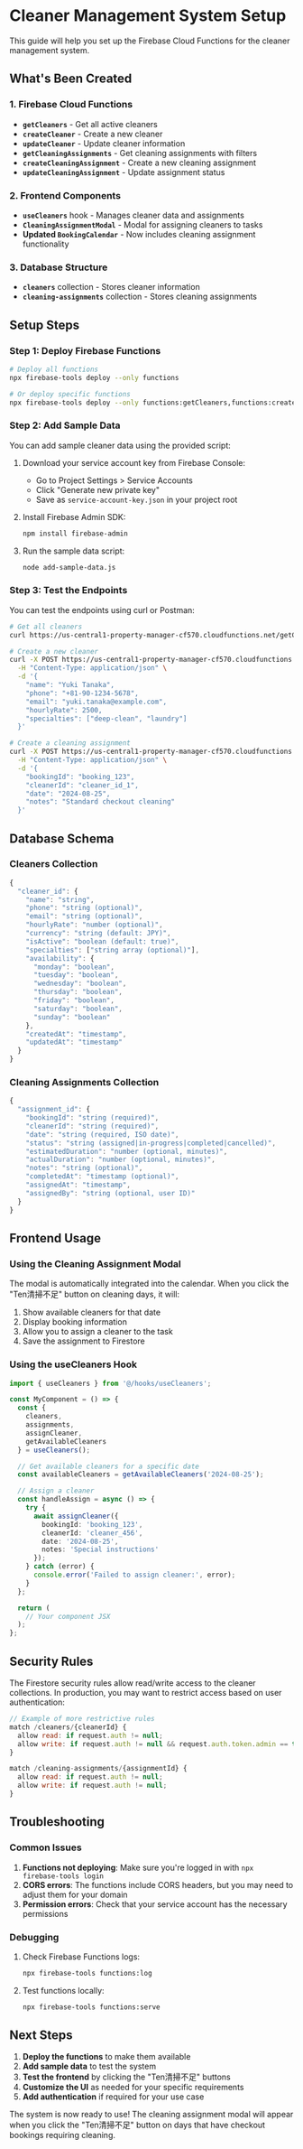 # Cleaner Management System Setup

This guide will help you set up the Firebase Cloud Functions for the cleaner management system.

## What's Been Created

### 1. Firebase Cloud Functions
- **`getCleaners`** - Get all active cleaners
- **`createCleaner`** - Create a new cleaner
- **`updateCleaner`** - Update cleaner information
- **`getCleaningAssignments`** - Get cleaning assignments with filters
- **`createCleaningAssignment`** - Create a new cleaning assignment
- **`updateCleaningAssignment`** - Update assignment status

### 2. Frontend Components
- **`useCleaners`** hook - Manages cleaner data and assignments
- **`CleaningAssignmentModal`** - Modal for assigning cleaners to tasks
- **Updated `BookingCalendar`** - Now includes cleaning assignment functionality

### 3. Database Structure
- **`cleaners`** collection - Stores cleaner information
- **`cleaning-assignments`** collection - Stores cleaning assignments

## Setup Steps

### Step 1: Deploy Firebase Functions

```bash
# Deploy all functions
npx firebase-tools deploy --only functions

# Or deploy specific functions
npx firebase-tools deploy --only functions:getCleaners,functions:createCleaningAssignment
```

### Step 2: Add Sample Data

You can add sample cleaner data using the provided script:

1. Download your service account key from Firebase Console:
   - Go to Project Settings > Service Accounts
   - Click "Generate new private key"
   - Save as `service-account-key.json` in your project root

2. Install Firebase Admin SDK:
   ```bash
   npm install firebase-admin
   ```

3. Run the sample data script:
   ```bash
   node add-sample-data.js
   ```

### Step 3: Test the Endpoints

You can test the endpoints using curl or Postman:

```bash
# Get all cleaners
curl https://us-central1-property-manager-cf570.cloudfunctions.net/getCleaners

# Create a new cleaner
curl -X POST https://us-central1-property-manager-cf570.cloudfunctions.net/createCleaner \
  -H "Content-Type: application/json" \
  -d '{
    "name": "Yuki Tanaka",
    "phone": "+81-90-1234-5678",
    "email": "yuki.tanaka@example.com",
    "hourlyRate": 2500,
    "specialties": ["deep-clean", "laundry"]
  }'

# Create a cleaning assignment
curl -X POST https://us-central1-property-manager-cf570.cloudfunctions.net/createCleaningAssignment \
  -H "Content-Type: application/json" \
  -d '{
    "bookingId": "booking_123",
    "cleanerId": "cleaner_id_1",
    "date": "2024-08-25",
    "notes": "Standard checkout cleaning"
  }'
```

## Database Schema

### Cleaners Collection
```javascript
{
  "cleaner_id": {
    "name": "string",
    "phone": "string (optional)",
    "email": "string (optional)",
    "hourlyRate": "number (optional)",
    "currency": "string (default: JPY)",
    "isActive": "boolean (default: true)",
    "specialties": ["string array (optional)"],
    "availability": {
      "monday": "boolean",
      "tuesday": "boolean",
      "wednesday": "boolean",
      "thursday": "boolean",
      "friday": "boolean",
      "saturday": "boolean",
      "sunday": "boolean"
    },
    "createdAt": "timestamp",
    "updatedAt": "timestamp"
  }
}
```

### Cleaning Assignments Collection
```javascript
{
  "assignment_id": {
    "bookingId": "string (required)",
    "cleanerId": "string (required)",
    "date": "string (required, ISO date)",
    "status": "string (assigned|in-progress|completed|cancelled)",
    "estimatedDuration": "number (optional, minutes)",
    "actualDuration": "number (optional, minutes)",
    "notes": "string (optional)",
    "completedAt": "timestamp (optional)",
    "assignedAt": "timestamp",
    "assignedBy": "string (optional, user ID)"
  }
}
```

## Frontend Usage

### Using the Cleaning Assignment Modal

The modal is automatically integrated into the calendar. When you click the "Ten清掃不足" button on cleaning days, it will:

1. Show available cleaners for that date
2. Display booking information
3. Allow you to assign a cleaner to the task
4. Save the assignment to Firestore

### Using the useCleaners Hook

```typescript
import { useCleaners } from '@/hooks/useCleaners';

const MyComponent = () => {
  const { 
    cleaners, 
    assignments, 
    assignCleaner, 
    getAvailableCleaners 
  } = useCleaners();

  // Get available cleaners for a specific date
  const availableCleaners = getAvailableCleaners('2024-08-25');

  // Assign a cleaner
  const handleAssign = async () => {
    try {
      await assignCleaner({
        bookingId: 'booking_123',
        cleanerId: 'cleaner_456',
        date: '2024-08-25',
        notes: 'Special instructions'
      });
    } catch (error) {
      console.error('Failed to assign cleaner:', error);
    }
  };

  return (
    // Your component JSX
  );
};
```

## Security Rules

The Firestore security rules allow read/write access to the cleaner collections. In production, you may want to restrict access based on user authentication:

```javascript
// Example of more restrictive rules
match /cleaners/{cleanerId} {
  allow read: if request.auth != null;
  allow write: if request.auth != null && request.auth.token.admin == true;
}

match /cleaning-assignments/{assignmentId} {
  allow read: if request.auth != null;
  allow write: if request.auth != null;
}
```

## Troubleshooting

### Common Issues

1. **Functions not deploying**: Make sure you're logged in with `npx firebase-tools login`
2. **CORS errors**: The functions include CORS headers, but you may need to adjust them for your domain
3. **Permission errors**: Check that your service account has the necessary permissions

### Debugging

1. Check Firebase Functions logs:
   ```bash
   npx firebase-tools functions:log
   ```

2. Test functions locally:
   ```bash
   npx firebase-tools functions:serve
   ```

## Next Steps

1. **Deploy the functions** to make them available
2. **Add sample data** to test the system
3. **Test the frontend** by clicking the "Ten清掃不足" buttons
4. **Customize the UI** as needed for your specific requirements
5. **Add authentication** if required for your use case

The system is now ready to use! The cleaning assignment modal will appear when you click the "Ten清掃不足" button on days that have checkout bookings requiring cleaning. 
